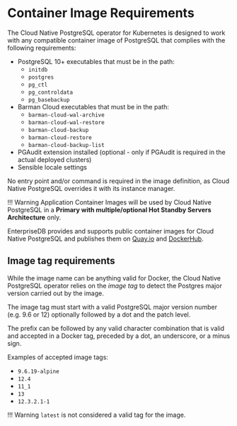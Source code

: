 # Container Image Requirements

The Cloud Native PostgreSQL operator for Kubernetes is designed to
work with any compatible container image of PostgreSQL that complies
with the following requirements:

- PostgreSQL 10+ executables that must be in the path:
    - `initdb`
    - `postgres`
    - `pg_ctl`
    - `pg_controldata`
    - `pg_basebackup`
- Barman Cloud executables that must be in the path:
    - `barman-cloud-wal-archive`
    - `barman-cloud-wal-restore`
    - `barman-cloud-backup`
    - `barman-cloud-restore`
    - `barman-cloud-backup-list`
- PGAudit extension installed (optional - only if PGAudit is required
  in the actual deployed clusters)
- Sensible locale settings

No entry point and/or command is required in the image definition, as Cloud
Native PostgreSQL overrides it with its instance manager.

!!! Warning
    Application Container Images will be used by Cloud Native PostgreSQL
    in a **Primary with multiple/optional Hot Standby Servers Architecture**
    only.

EnterpriseDB provides and supports public container images for Cloud Native
PostgreSQL and publishes them on
[Quay.io](https://quay.io/repository/enterprisedb/postgresql) and
[DockerHub](https://hub.docker.com/r/enterprisedb/postgresql).

## Image tag requirements

While the image name can be anything valid for Docker, the Cloud Native
PostgreSQL operator relies on the *image tag* to detect the Postgres major
version carried out by the image.

The image tag must start with a valid PostgreSQL major version number (e.g. 9.6
or 12) optionally followed by a dot and the patch level.

The prefix can be followed by any valid character combination that is valid and
accepted in a Docker tag, preceded by a dot, an underscore, or a minus sign.

Examples of accepted image tags:

- `9.6.19-alpine`
- `12.4`
- `11_1`
- `13`
- `12.3.2.1-1`

!!! Warning
    `latest` is not considered a valid tag for the image.
